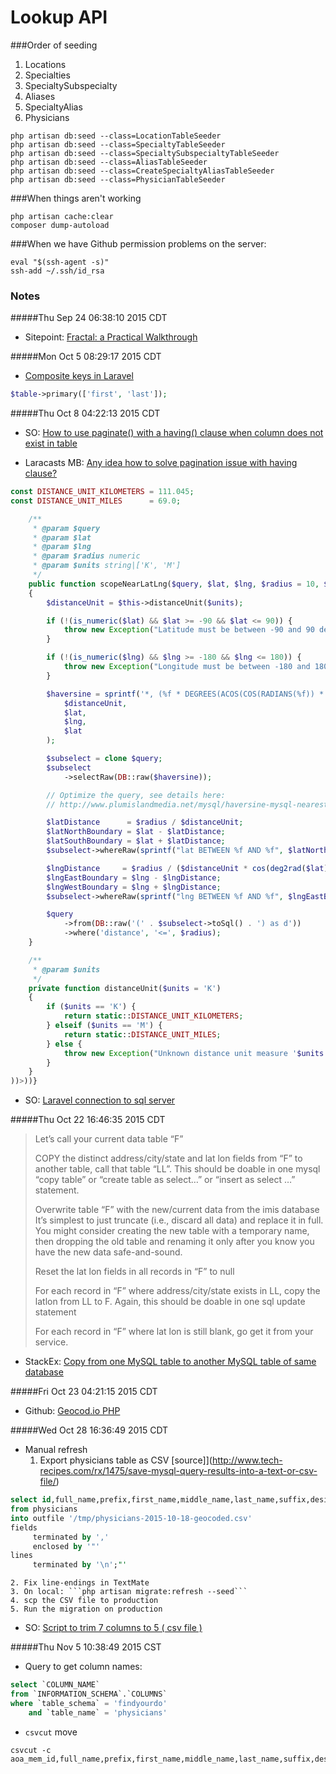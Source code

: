 # Lookup API

###Order of seeding
1. Locations
2. Specialties
3. SpecialtySubspecialty
4. Aliases
5. SpecialtyAlias
6. Physicians

```
php artisan db:seed --class=LocationTableSeeder
php artisan db:seed --class=SpecialtyTableSeeder
php artisan db:seed --class=SpecialtySubspecialtyTableSeeder
php artisan db:seed --class=AliasTableSeeder
php artisan db:seed --class=CreateSpecialtyAliasTableSeeder
php artisan db:seed --class=PhysicianTableSeeder
```

###When things aren't working
```
php artisan cache:clear 
composer dump-autoload
```

###When we have Github permission problems on the server:
```
eval "$(ssh-agent -s)"
ssh-add ~/.ssh/id_rsa 
```

### Notes

#####Thu Sep 24 06:38:10 2015 CDT
* Sitepoint: [Fractal: a Practical Walkthrough](http://www.sitepoint.com/fractal-practical-walkthrough/)

#####Mon Oct  5 08:29:17 2015 CDT
* [Composite keys in Laravel](http://laravel.com/docs/5.0/schema#adding-indexes)

```php
$table->primary(['first', 'last']);
```

#####Thu Oct  8 04:22:13 2015 CDT
* SO: [How to use paginate() with a having() clause when column does not exist in table](http://stackoverflow.com/questions/19349397/how-to-use-paginate-with-a-having-clause-when-column-does-not-exist-in-table/20945960#20945960)

* Laracasts MB: [Any idea how to solve pagination issue with having clause?](https://laracasts.com/discuss/channels/general-discussion/any-idea-how-to-solve-pagination-issue-with-having-clause?page=0)
```php
const DISTANCE_UNIT_KILOMETERS = 111.045;
const DISTANCE_UNIT_MILES      = 69.0;

    /**
     * @param $query
     * @param $lat
     * @param $lng
     * @param $radius numeric
     * @param $units string|['K', 'M']
     */
    public function scopeNearLatLng($query, $lat, $lng, $radius = 10, $units = 'K')
    {
        $distanceUnit = $this->distanceUnit($units);

        if (!(is_numeric($lat) && $lat >= -90 && $lat <= 90)) {
            throw new Exception("Latitude must be between -90 and 90 degrees.");
        }

        if (!(is_numeric($lng) && $lng >= -180 && $lng <= 180)) {
            throw new Exception("Longitude must be between -180 and 180 degrees.");
        }

        $haversine = sprintf('*, (%f * DEGREES(ACOS(COS(RADIANS(%f)) * COS(RADIANS(lat)) * COS(RADIANS(%f - lng)) + SIN(RADIANS(%f)) * SIN(RADIANS(lat))))) AS distance',
            $distanceUnit,
            $lat,
            $lng,
            $lat
        );

        $subselect = clone $query;
        $subselect
            ->selectRaw(DB::raw($haversine));

        // Optimize the query, see details here:
        // http://www.plumislandmedia.net/mysql/haversine-mysql-nearest-loc/

        $latDistance      = $radius / $distanceUnit;
        $latNorthBoundary = $lat - $latDistance;
        $latSouthBoundary = $lat + $latDistance;
        $subselect->whereRaw(sprintf("lat BETWEEN %f AND %f", $latNorthBoundary, $latSouthBoundary));

        $lngDistance     = $radius / ($distanceUnit * cos(deg2rad($lat)));
        $lngEastBoundary = $lng - $lngDistance;
        $lngWestBoundary = $lng + $lngDistance;
        $subselect->whereRaw(sprintf("lng BETWEEN %f AND %f", $lngEastBoundary, $lngWestBoundary));

        $query
            ->from(DB::raw('(' . $subselect->toSql() . ') as d'))
            ->where('distance', '<=', $radius);
    }

    /**
     * @param $units
     */
    private function distanceUnit($units = 'K')
    {
        if ($units == 'K') {
            return static::DISTANCE_UNIT_KILOMETERS;
        } elseif ($units == 'M') {
            return static::DISTANCE_UNIT_MILES;
        } else {
            throw new Exception("Unknown distance unit measure '$units'.");
        }
    }
))>))}
```

* SO: [Laravel connection to sql server](http://stackoverflow.com/questions/23008924/laravel-connection-to-sql-server)

#####Thu Oct 22 16:46:35 2015 CDT
>Let’s call your current data table “F”
> 
>COPY the distinct address/city/state and lat lon fields from “F” to another table, call that table “LL”.
>    This should be doable in one mysql “copy table” or “create table as select…” or “insert as select …” statement.
> 
>Overwrite table “F” with the new/current data from the imis database
>    It’s simplest to just truncate (i.e., discard all data) and replace it in full.
>    You might consider creating the new table with a temporary name, then dropping the old table and renaming it only after you know you have the new data safe-and-sound.
> 
>Reset the lat lon fields in all records in “F” to null
> 
>For each record in “F” where address/city/state exists in LL, copy the latlon from LL to F.
>    Again, this should be doable in one sql update statement
> 
>For each record in “F” where lat lon is still blank, go get it from your service.
 
* StackEx: [Copy from one MySQL table to another MySQL table of same database](http://dba.stackexchange.com/questions/72042/copy-from-one-mysql-table-to-another-mysql-table-of-same-database)

#####Fri Oct 23 04:21:15 2015 CDT
* Github: [Geocod.io PHP](https://github.com/davidstanley01/geocodio-php)

#####Wed Oct 28 16:36:49 2015 CDT
* Manual refresh
    1. Export physicians table as CSV [source]](http://www.tech-recipes.com/rx/1475/save-mysql-query-results-into-a-text-or-csv-file/)
```sql
select id,full_name,prefix,first_name,middle_name,last_name,suffix,designation,SortColumn,MemberStatus,City,State_Province,Zip,Country,COLLEGE_CODE,YearOfGraduation,fellows,PrimaryPracticeFocusCode,PrimaryPracticeFocusArea,SecondaryPracticeFocusCode,SecondaryPracticeFocusArea,website,AOABoardCertified,address_1,address_2,Phone,Email,ABMS,Gender,CERT1,CERT2,CERT3,CERT4,CERT5,lat,lon,geo_confidence,geo_city,geo_state,geo_matches
from physicians  
into outfile '/tmp/physicians-2015-10-18-geocoded.csv' 
fields
     terminated by ','
     enclosed by '"'
lines
     terminated by '\n';"'
```
    2. Fix line-endings in TextMate
    3. On local: ```php artisan migrate:refresh --seed```
    4. scp the CSV file to production
    5. Run the migration on production

* SO: [Script to trim 7 columns to 5 ( csv file )](http://stackoverflow.com/questions/9814272/script-to-trim-7-columns-to-5-csv-file)

#####Thu Nov  5 10:38:49 2015 CST
* Query to get column names:
```sql
select `COLUMN_NAME`
from `INFORMATION_SCHEMA`.`COLUMNS`
where `table_schema` = 'findyourdo'
    and `table_name` = 'physicians'
```

* ```csvcut``` move
```
csvcut -c aoa_mem_id,full_name,prefix,first_name,middle_name,last_name,suffix,designation,SortColumn,MemberStatus,City,State_Province,Zip,Country,COLLEGE_CODE,YearOfGraduation,fellows,PrimaryPracticeFocusCode,PrimaryPracticeFocusArea,SecondaryPracticeFocusCode,SecondaryPracticeFocusArea,website,AOABoardCertified,address_1,address_2,Phone,Email,ABMS,Gender,CERT1,CERT2,CERT3,CERT4,CERT5,lat,lon,geo_confidence,geo_city,geo_state,geo_matches 
```

